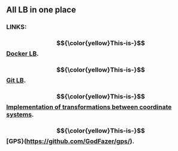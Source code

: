 ## All LB in one place
### **LINKS:**
### $${\color{yellow}This-is-}$$[Docker LB](https://github.com/GodFazer/docker-lb).
### $${\color{yellow}This-is-}$$[Git LB](https://github.com/GodFazer/git-lb).
### $${\color{yellow}This-is-}$$[Implementation of transformations between coordinate systems](https://github.com/GodFazer/ITBCS-lb).
### $${\color{yellow}This-is-}$$[GPS}(https://github.com/GodFazer/gps/).
